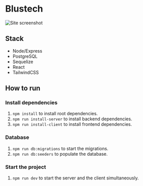 # Blustech

![Site screenshot](https://github.com/lucianomazzuca/blustech-ecommerce/blob/master/docs/product-section.png)

## Stack
- Node/Express
- PostgreSQL
- Sequelize
- React
- TailwindCSS

## How to run

### Install dependencies
1. `npm install` to install root dependencies.
2. `npm run install-server` to install backend dependencies.
3. `npm run install-client` to install frontend dependencies.

### Database
1. `npm run db:migrations` to start the migrations.
2. `npm run db:seeders` to populate the database.

### Start the project
1. `npm run dev` to start the server and the client simultaneously.
